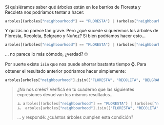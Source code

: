 Si quisiéramos saber qué árboles están en los barrios de Floresta y Recoleta nos podríamos tentar a hacer: 

```python
arboles[(arboles["neighbourhood"] == "FLORESTA") | (arboles["neighbourhood"] == "RECOLETA")]
```

Y quizás no parece tan grave. Pero ¿qué sucede si queremos los árboles de Floresta, Recoleta, Belgrano y Nuñez? Si bien podríamos hacer esto…

```python
arboles[(arboles["neighbourhood"] == "FLORESTA") | (arboles["neighbourhood"] == "Recoleta") | (arboles["neighbourhood"] == "BELGRANO") | (arboles["neighbourhood"] == "NUÑEZ")]
```

… no parece lo más cómodo, ¿verdad? 🙄

Por suerte existe `isin` que nos puede ahorrar bastante tiempo ⌚. Para obtener el resultado anterior podríamos hacer simplemente:

```python
arboles[arboles["neighbourhood"].isin(["FLORESTA", "RECOLETA", "BELGRANO", "NUÑEZ"])]
```

> ¿No nos creés? Verificá en tu cuaderno que las siguientes expresiones devuelvan los mismos resultados…
>
> ```python
> ム arboles[(arboles["neighbourhood"] == "FLORESTA") | (arboles["neighbourhood"] == "RECOLETA") | (arboles["neighbourhood"] == "BELGRANO") | (arboles["neighbourhood"] == "NUÑEZ")]
> ム  arboles[arboles["neighbourhood"].isin(["FLORESTA", "RECOLETA", "BELGRANO", "NUÑEZ"])]
> ```
> ... y respondé: ¿cuántos árboles cumplen esta condición? 
